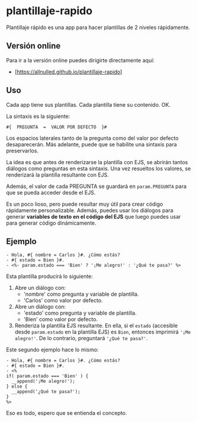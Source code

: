 # plantillaje-rapido

Plantillaje rápido es una app para hacer plantillas de 2 niveles rápidamente.

## Versión online

Para ir a la versión online puedes dirigirte directamente aquí:

 - [https://allnulled.github.io/plantillaje-rapido]

## Uso

Cada app tiene sus plantillas. Cada plantilla tiene su contenido. OK.

La sintaxis es la siguiente:

`#{  PREGUNTA  =  VALOR POR DEFECTO  }#`

Los espacios laterales tanto de la pregunta como del valor por defecto desaparecerán. Más adelante, puede que se habilite una sintaxis para preservarlos.

La idea es que antes de renderizarse la plantilla con EJS, se abrirán tantos diálogos como preguntas en esta sintaxis. Una vez resueltos los valores, se renderizará la plantilla resultante con EJS.

Además, el valor de cada PREGUNTA se guardará en `param.PREGUNTA` para que se pueda acceder desde el EJS.

Es un poco lioso, pero puede resultar muy útil para crear código rápidamente personalizable. Además, puedes usar los diálogos para generar **variables de texto en el código del EJS** que luego puedes usar para generar código dinámicamente.

## Ejemplo

```
- Hola, #{ nombre = Carlos }#. ¿Cómo estás?
- #{ estado = Bien }#.
- <%- param.estado === 'Bien' ? '¡Me alegro!' : '¿Qué te pasa?' %>
```

Esta plantilla producirá lo siguiente:

  1. Abre un diálogo con:
     - 'nombre' como pregunta y variable de plantilla.
     - 'Carlos' como valor por defecto.
  2. Abre un diálogo con:
     - 'estado' como pregunta y variable de plantilla.
     - 'Bien' como valor por defecto.
  3. Renderiza la plantilla EJS resultante. En ella, si el `estado` (accesible desde `param.estado` en la plantilla EJS) es `Bien`, entonces imprimirá `'¡Me alegro!'`. De lo contrario, preguntará `'¿Qué te pasa?'`.

Este segundo ejemplo hace lo mismo:

```
- Hola, #{ nombre = Carlos }#. ¿Cómo estás?
- #{ estado = Bien }#.
- <%
if( param.estado === 'Bien' ) {
  __append('¡Me alegro!');
} else {
  __append('¿Qué te pasa?');
}
%>
```

Eso es todo, espero que se entienda el concepto.
